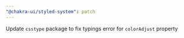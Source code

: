 ```yaml
---
"@chakra-ui/styled-system": patch
---
```


Update `csstype` package to fix typings error for `colorAdjust` property
